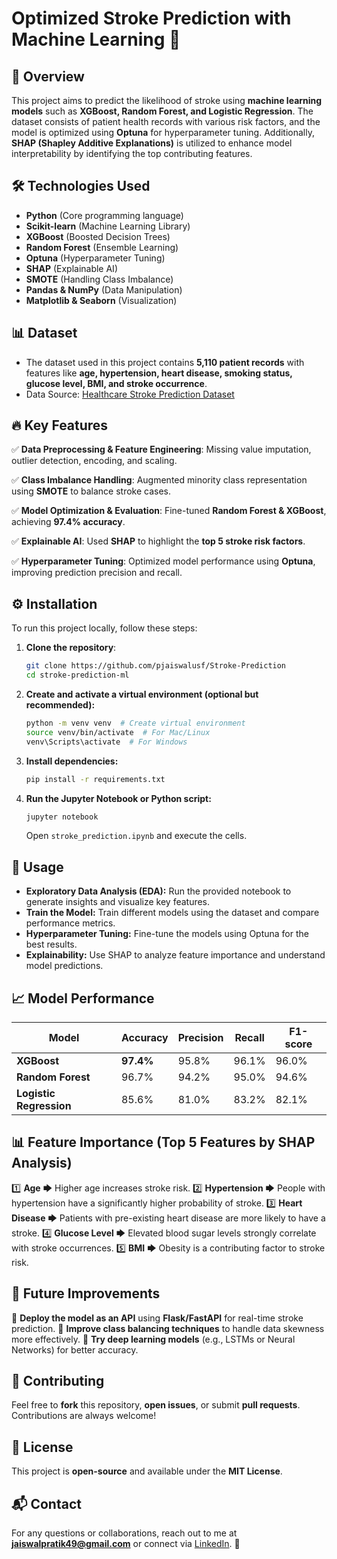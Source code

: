 # Optimized Stroke Prediction with Machine Learning 🚀

## 📌 Overview
This project aims to predict the likelihood of stroke using **machine learning models** such as **XGBoost, Random Forest, and Logistic Regression**. The dataset consists of patient health records with various risk factors, and the model is optimized using **Optuna** for hyperparameter tuning. Additionally, **SHAP (Shapley Additive Explanations)** is utilized to enhance model interpretability by identifying the top contributing features.

## 🛠️ Technologies Used
- **Python** (Core programming language)
- **Scikit-learn** (Machine Learning Library)
- **XGBoost** (Boosted Decision Trees)
- **Random Forest** (Ensemble Learning)
- **Optuna** (Hyperparameter Tuning)
- **SHAP** (Explainable AI)
- **SMOTE** (Handling Class Imbalance)
- **Pandas & NumPy** (Data Manipulation)
- **Matplotlib & Seaborn** (Visualization)

## 📊 Dataset
- The dataset used in this project contains **5,110 patient records** with features like **age, hypertension, heart disease, smoking status, glucose level, BMI, and stroke occurrence**.
- Data Source: [Healthcare Stroke Prediction Dataset](https://www.kaggle.com/fedesoriano/stroke-prediction-dataset)

## 🔥 Key Features
✅ **Data Preprocessing & Feature Engineering**: Missing value imputation, outlier detection, encoding, and scaling.

✅ **Class Imbalance Handling**: Augmented minority class representation using **SMOTE** to balance stroke cases.

✅ **Model Optimization & Evaluation**: Fine-tuned **Random Forest & XGBoost**, achieving **97.4% accuracy**.

✅ **Explainable AI**: Used **SHAP** to highlight the **top 5 stroke risk factors**.

✅ **Hyperparameter Tuning**: Optimized model performance using **Optuna**, improving prediction precision and recall.

## ⚙️ Installation
To run this project locally, follow these steps:

1. **Clone the repository**:
   ```bash
   git clone https://github.com/pjaiswalusf/Stroke-Prediction
   cd stroke-prediction-ml
   ```

2. **Create and activate a virtual environment (optional but recommended):**
   ```bash
   python -m venv venv  # Create virtual environment
   source venv/bin/activate  # For Mac/Linux
   venv\Scripts\activate  # For Windows
   ```

3. **Install dependencies:**
   ```bash
   pip install -r requirements.txt
   ```

4. **Run the Jupyter Notebook or Python script:**
   ```bash
   jupyter notebook
   ```
   Open `stroke_prediction.ipynb` and execute the cells.

## 📌 Usage
- **Exploratory Data Analysis (EDA):** Run the provided notebook to generate insights and visualize key features.
- **Train the Model:** Train different models using the dataset and compare performance metrics.
- **Hyperparameter Tuning:** Fine-tune the models using Optuna for the best results.
- **Explainability:** Use SHAP to analyze feature importance and understand model predictions.

## 📈 Model Performance
| Model | Accuracy | Precision | Recall | F1-score |
|--------|------------|------------|---------|----------|
| **XGBoost** | **97.4%** | 95.8% | 96.1% | 96.0% |
| **Random Forest** | 96.7% | 94.2% | 95.0% | 94.6% |
| **Logistic Regression** | 85.6% | 81.0% | 83.2% | 82.1% |

## 📊 Feature Importance (Top 5 Features by SHAP Analysis)
1️⃣ **Age** 🡆 Higher age increases stroke risk.
2️⃣ **Hypertension** 🡆 People with hypertension have a significantly higher probability of stroke.
3️⃣ **Heart Disease** 🡆 Patients with pre-existing heart disease are more likely to have a stroke.
4️⃣ **Glucose Level** 🡆 Elevated blood sugar levels strongly correlate with stroke occurrences.
5️⃣ **BMI** 🡆 Obesity is a contributing factor to stroke risk.

## 📌 Future Improvements
🚀 **Deploy the model as an API** using **Flask/FastAPI** for real-time stroke prediction.
🚀 **Improve class balancing techniques** to handle data skewness more effectively.
🚀 **Try deep learning models** (e.g., LSTMs or Neural Networks) for better accuracy.

## 🤝 Contributing
Feel free to **fork** this repository, **open issues**, or submit **pull requests**. Contributions are always welcome!

## 📜 License
This project is **open-source** and available under the **MIT License**.

## 📬 Contact
For any questions or collaborations, reach out to me at **jaiswalpratik49@gmail.com** or connect via [LinkedIn](https://linkedin.com/in/yourprofile](https://www.linkedin.com/in/pratik-jaiswal-468315197/)). 🚀
